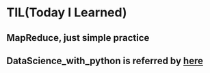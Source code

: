 # TIL(Today I Learned)

## MapReduce, just simple practice

## DataScience_with_python is referred by <a href="https://datascienceschool.net/view-notebook/661128713b654edc928ecb455a826b1d/#14%EC%A0%88:-%ED%8C%8C%EC%9D%B4%EC%8D%AC%EC%9D%84-%EC%82%AC%EC%9A%A9%ED%95%9C-%EC%9D%8C%EC%84%B1-%EC%A0%84%EC%B2%98%EB%A6%AC">here</a>


